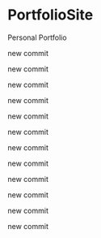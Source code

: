 # PortfolioSite

Personal Portfolio

new commit

new commit

new commit

new commit

new commit

new commit

new commit

new commit

new commit

new commit

new commit

new commit